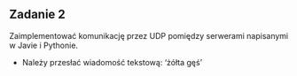 ## Zadanie 2

Zaimplementować komunikację przez UDP pomiędzy serwerami napisanymi w Javie i Pythonie.

-  Należy przesłać wiadomość tekstową: ‘żółta gęś’
